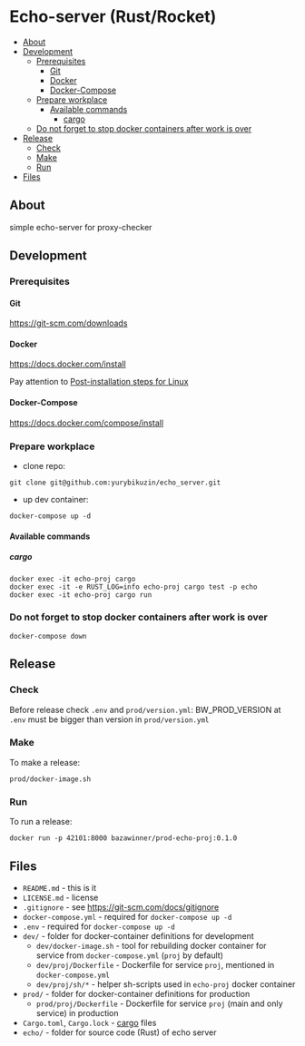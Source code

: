 # Echo-server (Rust/Rocket) 
<!-- vim-markdown-toc Redcarpet -->

* [About](#about)
* [Development](#development)
    * [Prerequisites](#prerequisites)
        * [Git](#git)
        * [Docker](#docker)
        * [Docker-Compose](#docker-compose)
    * [Prepare workplace](#prepare-workplace)
        * [Available commands](#available-commands)
            * [cargo](#cargo)
    * [Do not forget to stop docker containers after work is over](#do-not-forget-to-stop-docker-containers-after-work-is-over)
* [Release](#release)
    * [Check](#check)
    * [Make](#make)
    * [Run](#run)
* [Files](#files)

<!-- vim-markdown-toc -->

## About

simple echo-server for proxy-checker

## Development

### Prerequisites

#### Git

https://git-scm.com/downloads

#### Docker

https://docs.docker.com/install

Pay attention to [Post-installation steps for Linux](https://docs.docker.com/engine/install/linux-postinstall/)

#### Docker-Compose

https://docs.docker.com/compose/install

### Prepare workplace

- clone repo: 

```
git clone git@github.com:yurybikuzin/echo_server.git
```

- up dev container: 

```
docker-compose up -d 
```

#### Available commands

##### cargo

```
docker exec -it echo-proj cargo
docker exec -it -e RUST_LOG=info echo-proj cargo test -p echo
docker exec -it echo-proj cargo run
```

### Do not forget to stop docker containers after work is over

```
docker-compose down
```

## Release

### Check

Before release check `.env` and `prod/version.yml`:
BW_PROD_VERSION at `.env` must be bigger than version in `prod/version.yml`

### Make

To make a release:
```
prod/docker-image.sh
```

### Run

To run a release:
```
docker run -p 42101:8000 bazawinner/prod-echo-proj:0.1.0
```

## Files

- `README.md` - this is it
- `LICENSE.md` - license
- `.gitignore` - see https://git-scm.com/docs/gitignore
- `docker-compose.yml` - required for `docker-compose up -d`
- `.env` - required for `docker-compose up -d`
- `dev/` - folder for docker-container definitions for development
    - `dev/docker-image.sh` - tool for rebuilding docker container for service from `docker-compose.yml` (`proj` by default)
    - `dev/proj/Dockerfile` - Dockerfile for service `proj`, mentioned in `docker-compose.yml`
    - `dev/proj/sh/*` - helper sh-scripts used in `echo-proj` docker container
- `prod/` - folder for docker-container definitions for production
    - `prod/proj/Dockerfile` - Dockerfile for service `proj` (main and only service) in production
- `Cargo.toml`, `Cargo.lock` - [cargo](https://doc.rust-lang.org/cargo/) files
- `echo/` - folder for source code (Rust) of echo server



